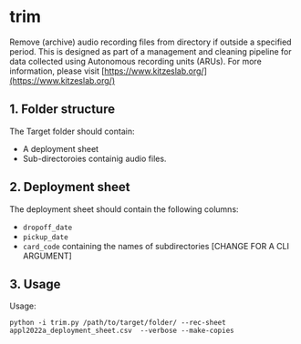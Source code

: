 # trim

Remove (archive) audio recording files from directory if outside a specified period. This is designed as part of a management and cleaning pipeline for data collected using Autonomous recording units (ARUs). For more information, please visit [https://www.kitzeslab.org/](https://www.kitzeslab.org/)
 
## 1. Folder structure

The Target folder should contain:
 - A deployment sheet
 - Sub-directoroies containig audio files.

## 2. Deployment sheet

The deployment sheet should contain the following columns:
- `dropoff_date`
- `pickup_date`
- `card_code` containing the names of subdirectories [CHANGE FOR A CLI ARGUMENT]

## 3. Usage

Usage:
```
python -i trim.py /path/to/target/folder/ --rec-sheet appl2022a_deployment_sheet.csv  --verbose --make-copies

```

